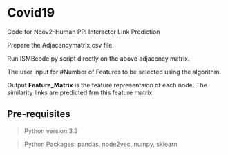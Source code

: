# Covid19

Code for Ncov2-Human PPI Interactor Link Prediction

Prepare the Adjacencymatrix.csv file.

Run  ISMBcode.py script directly on the above adjacency matrix.

The user input for #Number of Features to be selected using the algorithm. 

Output **Feature_Matrix** is the feature representaion of each node. The similarity links are predicted frm this feature matrix.

## Pre-requisites

> Python version  3.3


> Python Packages: pandas, node2vec, numpy, sklearn
